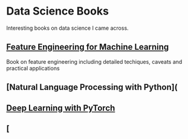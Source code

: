 # Data Science Books
Interesting books on data science I came across. 
## [Feature Engineering for Machine Learning](https://www.repath.in/gallery/feature_engineering_for_machine_learning.pdf)
Book on feature engineering including detailed techiques, caveats and practical applications

## [Natural Language Processing with Python](

## [Deep Learning with PyTorch](https://github.com/khuyentran1401/data-science-books/blob/master/Deep-Learning-with-PyTorch.pdf)

## [
